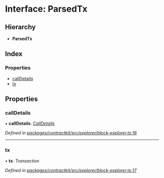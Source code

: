 # Interface: ParsedTx

## Hierarchy

* **ParsedTx**

## Index

### Properties

* [callDetails](_explorer_block_explorer_.parsedtx.md#calldetails)
* [tx](_explorer_block_explorer_.parsedtx.md#tx)

## Properties

###  callDetails

• **callDetails**: *[CallDetails](_explorer_block_explorer_.calldetails.md)*

*Defined in [packages/contractkit/src/explorer/block-explorer.ts:16](https://github.com/celo-org/celo-monorepo/blob/06adf8b7a/packages/contractkit/src/explorer/block-explorer.ts#L16)*

___

###  tx

• **tx**: *Transaction*

*Defined in [packages/contractkit/src/explorer/block-explorer.ts:17](https://github.com/celo-org/celo-monorepo/blob/06adf8b7a/packages/contractkit/src/explorer/block-explorer.ts#L17)*
